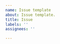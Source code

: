 ```yaml
---
name: Issue template
about: Issue template.
title: Issue
labels: ''
assignees: ''

---
```


<!--

For an Improvement
==================

Detailed description.
    
Acceptance criteria. A list of requirements with the following format:

* When *action* then *result*
* When this is done then other thing should happen

For a Bug
=========

```
Given *a condition*
And *another condition*
When *an action is taken*
And *other after the first*
Then *something happened*
And I expected *this other thing*
```

If it is possible, please add a link to the code that produced the error. And the stack trace if
available.

-->

